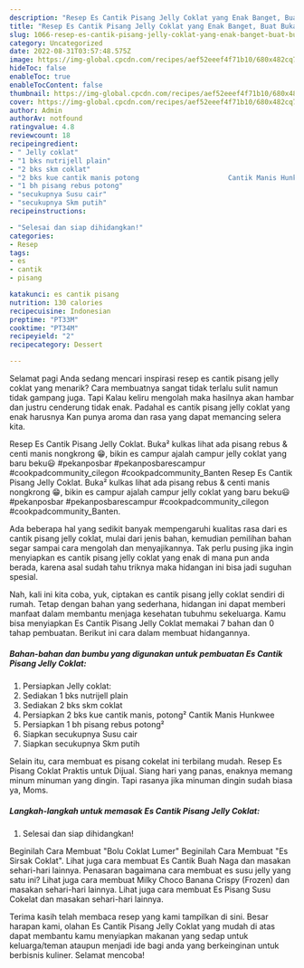 ```yaml
---
description: "Resep Es Cantik Pisang Jelly Coklat yang Enak Banget, Buat Buka Puasa Enak"
title: "Resep Es Cantik Pisang Jelly Coklat yang Enak Banget, Buat Buka Puasa Enak"
slug: 1066-resep-es-cantik-pisang-jelly-coklat-yang-enak-banget-buat-buka-puasa-enak
category: Uncategorized
date: 2022-08-31T03:57:48.575Z
image: https://img-global.cpcdn.com/recipes/aef52eeef4f71b10/680x482cq70/es-cantik-pisang-jelly-coklat-foto-resep-utama.jpg
hideToc: false
enableToc: true
enableTocContent: false
thumbnail: https://img-global.cpcdn.com/recipes/aef52eeef4f71b10/680x482cq70/es-cantik-pisang-jelly-coklat-foto-resep-utama.jpg
cover: https://img-global.cpcdn.com/recipes/aef52eeef4f71b10/680x482cq70/es-cantik-pisang-jelly-coklat-foto-resep-utama.jpg
author: Admin
authorAv: notfound
ratingvalue: 4.8
reviewcount: 18
recipeingredient:
- " Jelly coklat"
- "1 bks nutrijell plain"
- "2 bks skm coklat"
- "2 bks kue cantik manis potong                      Cantik Manis Hunkwee"
- "1 bh pisang rebus potong"
- "secukupnya Susu cair"
- "secukupnya Skm putih"
recipeinstructions:

- "Selesai dan siap dihidangkan!"
categories:
- Resep
tags:
- es
- cantik
- pisang

katakunci: es cantik pisang 
nutrition: 130 calories
recipecuisine: Indonesian
preptime: "PT33M"
cooktime: "PT34M"
recipeyield: "2"
recipecategory: Dessert

---
```



Selamat pagi Anda sedang mencari inspirasi resep es cantik pisang jelly coklat yang menarik? Cara membuatnya sangat tidak terlalu sulit namun tidak gampang juga. Tapi Kalau keliru mengolah maka hasilnya akan hambar dan justru cenderung tidak enak. Padahal es cantik pisang jelly coklat yang enak harusnya Kan punya aroma dan rasa yang dapat memancing selera kita.


Resep Es Cantik Pisang Jelly Coklat. Buka² kulkas lihat ada pisang rebus &amp; centi manis nongkrong 😁, bikin es campur ajalah campur jelly coklat yang baru beku😃 #pekanposbar #pekanposbarescampur #cookpadcommunity_cilegon #cookpadcommunity_Banten Resep Es Cantik Pisang Jelly Coklat. Buka² kulkas lihat ada pisang rebus &amp; centi manis nongkrong 😁, bikin es campur ajalah campur jelly coklat yang baru beku😃 #pekanposbar #pekanposbarescampur #cookpadcommunity_cilegon #cookpadcommunity_Banten.

Ada beberapa hal yang sedikit banyak mempengaruhi kualitas rasa dari es cantik pisang jelly coklat, mulai dari jenis bahan, kemudian pemilihan bahan segar sampai cara mengolah dan menyajikannya. Tak perlu pusing jika ingin menyiapkan es cantik pisang jelly coklat yang enak di mana pun anda berada, karena asal sudah tahu triknya maka hidangan ini bisa jadi suguhan spesial.


Nah, kali ini kita coba, yuk, ciptakan es cantik pisang jelly coklat sendiri di rumah. Tetap dengan bahan yang sederhana, hidangan ini dapat memberi manfaat dalam membantu menjaga kesehatan tubuhmu sekeluarga. Kamu bisa menyiapkan Es Cantik Pisang Jelly Coklat memakai 7 bahan dan 0 tahap pembuatan. Berikut ini cara dalam membuat hidangannya.

<!--inarticleads1-->

##### Bahan-bahan dan bumbu yang digunakan untuk pembuatan Es Cantik Pisang Jelly Coklat:

1. Persiapkan  Jelly coklat:
1. Sediakan 1 bks nutrijell plain
1. Sediakan 2 bks skm coklat
1. Persiapkan 2 bks kue cantik manis, potong²                      Cantik Manis Hunkwee
1. Persiapkan 1 bh pisang rebus potong²
1. Siapkan secukupnya Susu cair
1. Siapkan secukupnya Skm putih


Selain itu, cara membuat es pisang cokelat ini terbilang mudah. Resep Es Pisang Coklat Praktis untuk Dijual. Siang hari yang panas, enaknya memang minum minuman yang dingin. Tapi rasanya jika minuman dingin sudah biasa ya, Moms. 

<!--inarticleads2-->

##### Langkah-langkah untuk memasak Es Cantik Pisang Jelly Coklat:


1. Selesai dan siap dihidangkan!

Beginilah Cara Membuat &#34;Bolu Coklat Lumer&#34; Beginilah Cara Membuat &#34;Es Sirsak Coklat&#34;. Lihat juga cara membuat Es Cantik Buah Naga dan masakan sehari-hari lainnya. Penasaran bagaimana cara membuat es susu jelly yang satu ini? Lihat juga cara membuat Milky Choco Banana Crispy (Frozen) dan masakan sehari-hari lainnya. Lihat juga cara membuat Es Pisang Susu Cokelat dan masakan sehari-hari lainnya. 

Terima kasih telah membaca resep yang kami tampilkan di sini. Besar harapan kami, olahan Es Cantik Pisang Jelly Coklat yang mudah di atas dapat membantu kamu menyiapkan makanan yang sedap untuk keluarga/teman ataupun menjadi ide bagi anda yang berkeinginan untuk berbisnis kuliner. Selamat mencoba!
